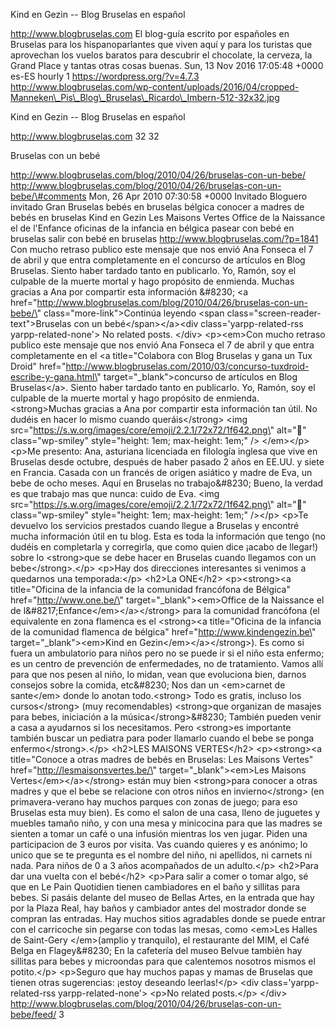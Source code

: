 Kind en Gezin -- Blog Bruselas en español

http://www.blogbruselas.com El blog-guía escrito por españoles en
Bruselas para los hispanoparlantes que viven aquí y para los turistas
que aprovechan los vuelos baratos para descubrir el chocolate, la
cerveza, la Grand Place y tantas otras cosas buenas. Sun, 13 Nov 2016
17:05:48 +0000 es-ES hourly 1 https://wordpress.org/?v=4.7.3
http://www.blogbruselas.com/wp-content/uploads/2016/04/cropped-Manneken\_Pis\_Blog\_Bruselas\_Ricardo\_Imbern-512-32x32.jpg

Kind en Gezin -- Blog Bruselas en español

http://www.blogbruselas.com 32 32

Bruselas con un bebé

http://www.blogbruselas.com/blog/2010/04/26/bruselas-con-un-bebe/
http://www.blogbruselas.com/blog/2010/04/26/bruselas-con-un-bebe/\#comments
Mon, 26 Apr 2010 07:30:58 +0000 Invitado Bloguero invitado Gran Bruselas
bebés en bruselas bélgica conocer a madres de bebés en bruselas Kind en
Gezin Les Maisons Vertes Office de la Naissance el de l\'Enfance
oficinas de la infancia en bélgica pasear con bebé en bruselas salir con
bebé en bruselas http://www.blogbruselas.com/?p=1841 Con mucho retraso
publico este mensaje que nos envió Ana Fonseca el 7 de abril y que entra
completamente en el concurso de artículos en Blog Bruselas. Siento haber
tardado tanto en publicarlo. Yo, Ramón, soy el culpable de la muerte
mortal y hago propósito de enmienda. Muchas gracias a Ana por compartir
esta información &\#8230; \<a
href=\"http://www.blogbruselas.com/blog/2010/04/26/bruselas-con-un-bebe/\"
class=\"more-link\"\>Continúa leyendo \<span
class=\"screen-reader-text\"\>Bruselas con un bebé\</span\>\</a\>\<div
class=\'yarpp-related-rss yarpp-related-none\'\> No related posts.
\</div\> \<p\>\<em\>Con mucho retraso publico este mensaje que nos envió
Ana Fonseca el 7 de abril y que entra completamente en el \<a
title=\"Colabora con Blog Bruselas y gana un Tux Droid\"
href=\"http://www.blogbruselas.com/2010/03/concurso-tuxdroid-escribe-y-gana.html\"
target=\"\_blank\"\>concurso de artículos en Blog Bruselas\</a\>. Siento
haber tardado tanto en publicarlo. Yo, Ramón, soy el culpable de la
muerte mortal y hago propósito de enmienda. \<strong\>Muchas gracias a
Ana por compartir esta información tan útil. No dudéis en hacer lo mismo
cuando queráis\</strong\> \<img
src=\"https://s.w.org/images/core/emoji/2.2.1/72x72/1f642.png\"
alt=\"🙂\" class=\"wp-smiley\" style=\"height: 1em; max-height: 1em;\"
/\> \</em\>\</p\> \<p\>Me presento: Ana, asturiana licenciada en
filología inglesa que vive en Bruselas desde octubre, después de haber
pasado 2 años en EE.UU. y siete en Francia. Casada con un francés de
origen asiático y madre de Eva, un bebe de ocho meses. Aquí en Bruselas
no trabajo&\#8230; Bueno, la verdad es que trabajo mas que nunca: cuido
de Eva. \<img
src=\"https://s.w.org/images/core/emoji/2.2.1/72x72/1f642.png\"
alt=\"🙂\" class=\"wp-smiley\" style=\"height: 1em; max-height: 1em;\"
/\>\</p\> \<p\>Te devuelvo los servicios prestados cuando llegue a
Bruselas y encontré mucha información útil en tu blog. Esta es toda la
información que tengo (no dudéis en completarla y corregirla, que como
quien dice ¡acabo de llegar!) sobre lo \<strong\>que se debe hacer en
Bruselas cuando llegamos con un bebe\</strong\>.\</p\> \<p\>Hay dos
direcciones interesantes si venimos a quedarnos una temporada:\</p\>
\<h2\>La ONE\</h2\> \<p\>\<strong\>\<a title=\"Oficina de la infancia de
la comunidad francófona de Bélgica\" href=\"http://www.one.be/\"
target=\"\_blank\"\>\<em\>Office de la Naissance el de
l&\#8217;Enfance\</em\>\</a\>\</strong\> para la comunidad francófona
(el equivalente en zona flamenca es el \<strong\>\<a title=\"Oficina de
la infancia de la comunidad flamenca de bélgica\"
href=\"http://www.kindengezin.be\" target=\"\_blank\"\>\<em\>Kind en
Gezin\</em\>\</a\>\</strong\>). Es como si fuera un ambulatorio para
niños pero no se puede ir si el niño esta enfermo; es un centro de
prevención de enfermedades, no de tratamiento. Vamos allí para que nos
pesen al niño, lo midan, vean que evoluciona bien, darnos consejos sobre
la comida, etc&\#8230; Nos dan un \<em\>carnet de sante\</em\> donde lo
anotan todo.\<strong\> Todo es gratis, incluso los cursos\</strong\>
(muy recomendables) \<strong\>que organizan de masajes para bebes,
iniciación a la música\</strong\>&\#8230; También pueden venir a casa a
ayudarnos si los necesitamos. Pero \<strong\>es importante también
buscar un pediatra para poder llamarlo cuando el bebe se ponga
enfermo\</strong\>.\</p\> \<h2\>LES MAISONS VERTES\</h2\>
\<p\>\<strong\>\<a title=\"Conoce a otras madres de bebés en Bruselas:
Les Maisons Vertes\" href=\"http://lesmaisonsvertes.be/\"
target=\"\_blank\"\>\<em\>Les Maisons Vertes\</em\>\</a\>\</strong\>
están muy bien \<strong\>para conocer a otras madres y que el bebe se
relacione con otros niños en invierno\</strong\> (en primavera-verano
hay muchos parques con zonas de juego; para eso Bruselas esta muy bien).
Es como el salon de una casa, lleno de juguetes y muebles tamaño niño, y
con una mesa y minicocina para que las madres se sienten a tomar un café
o una infusión mientras los ven jugar. Piden una participacion de 3
euros por visita. Vas cuando quieres y es anónimo; lo unico que se te
pregunta es el nombre del niño, ni apellidos, ni carnets ni nada. Para
niños de 0 a 3 años acompañados de un adulto.\</p\> \<h2\>Para dar una
vuelta con el bebé\</h2\> \<p\>Para salir a comer o tomar algo, sé que
en Le Pain Quotidien tienen cambiadores en el baño y sillitas para
bebes. Si pasáis delante del museo de Bellas Artes, en la entrada que
hay por la Plaza Real, hay baños y cambiador antes del mostrador donde
se compran las entradas. Hay muchos sitios agradables donde se puede
entrar con el carricoche sin pegarse con todas las mesas, como \<em\>Les
Halles de Saint-Gery \</em\>(amplio y tranquilo), el restaurante del
MIM, el Café Belga en Flagey&\#8230; En la cafetería del museo Belvue
también hay sillitas para bebes y microondas para que calentemos
nosotros mismos el potito.\</p\> \<p\>Seguro que hay muchos papas y
mamas de Bruselas que tienen otras sugerencias: ¡estoy deseando
leerlas!\</p\> \<div class=\'yarpp-related-rss yarpp-related-none\'\>
\<p\>No related posts.\</p\> \</div\>
http://www.blogbruselas.com/blog/2010/04/26/bruselas-con-un-bebe/feed/ 3
